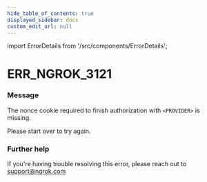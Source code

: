 ```yaml
---
hide_table_of_contents: true
displayed_sidebar: docs
custom_edit_url: null
---
```


import ErrorDetails from '/src/components/ErrorDetails';

# ERR_NGROK_3121

### Message
The nonce cookie required to finish authorization with `<PROVIDER>` is missing.

Please start over to try again.

### Further help
If you're having trouble resolving this error, please reach out to [support@ngrok.com](mailto:support@ngrok.com?subject=Help%20with%20ERR_NGROK_3121)

<ErrorDetails error='err_ngrok_3121' />
